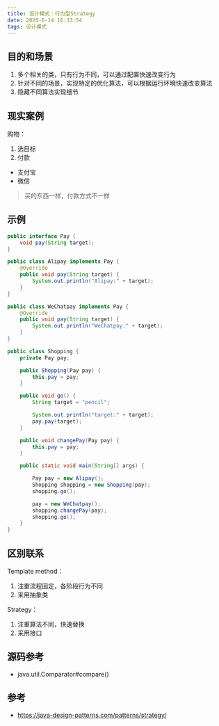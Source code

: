 ```yaml
---
title: 设计模式：行为型Strategy
date: 2020-6-14 16:33:54
tags: 设计模式
---
```


## 目的和场景

1. 多个相关的类，只有行为不同，可以通过配置快速改变行为
2. 针对不同的场景，实现特定的优化算法，可以根据运行环境快速改变算法
3. 隐藏不同算法实现细节

## 现实案例

购物：

1. 选目标
2. 付款
  - 支付宝
  - 微信

> 买的东西一样，付款方式不一样

## 示例

```java
public interface Pay {
    void pay(String target);
}

```

```java
public class Alipay implements Pay {
    @Override
    public void pay(String target) {
        System.out.println("Alipay:" + target);
    }
}
```

```java
public class WeChatpay implements Pay {
    @Override
    public void pay(String target) {
        System.out.println("WeChatpay:" + target);
    }
}
```

```java
public class Shopping {
    private Pay pay;

    public Shopping(Pay pay) {
        this.pay = pay;
    }

    public void go() {
        String target = "pencil";

        System.out.println("target:" + target);
        pay.pay(target);
    }

    public void changePay(Pay pay) {
        this.pay = pay;
    }

    public static void main(String[] args) {

        Pay pay = new Alipay();
        Shopping shopping = new Shopping(pay);
        shopping.go();

        pay = new WeChatpay();
        shopping.changePay(pay);
        shopping.go();
    }
}
```

## 区别联系

Template method：

1. 注重流程固定，各阶段行为不同
2. 采用抽象类

Strategy：

1. 注重算法不同，快速替换
2. 采用接口

## 源码参考

- java.util.Comparator#compare()

## 参考

- https://java-design-patterns.com/patterns/strategy/
